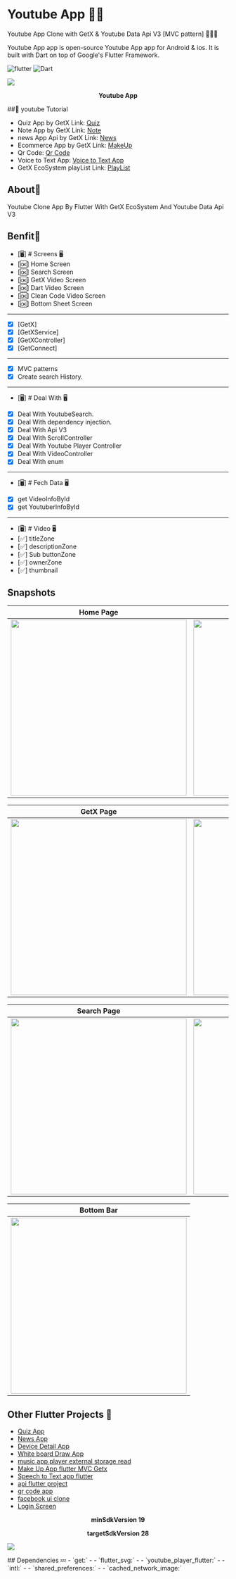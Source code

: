 # Youtube App ✍🏻
Youtube App Clone with GetX & Youtube Data Api V3 [MVC pattern] 👨🏻‍💻

Youtube App app is open-source Youtube App app for Android & ios. It is built with Dart on top of Google's Flutter Framework.


![flutter](https://img.shields.io/badge/Flutter-Framework-green?logo=flutter)
![Dart](https://img.shields.io/badge/Dart-Language-blue?logo=dart)


<p><img src="snapshot/here.png" /></p>
<p align="center"><b>Youtube App</b></p>

##:rocket: youtube Tutorial

- Quiz App by GetX Link: [Quiz](https://www.youtube.com/watch?v=CasRDoWlPcY&t=899s&ab_channel=SecitDevelopers)
- Note App by GetX Link: [Note](https://www.youtube.com/watch?v=ZrDK3fG4PO0&t=198s&ab_channel=SecitDevelopers)
- news App Api by GetX Link: [News](https://www.youtube.com/watch?v=MFjoIT3RJSc&list=PLI36SLicSOmKQMPwPauvWDARjzrlQyLIo&index=21&ab_channel=SecitDevelopers)
- Ecommerce App by GetX Link: [MakeUp](https://www.youtube.com/watch?v=-bwiujixOpU&list=PLI36SLicSOmKQMPwPauvWDARjzrlQyLIo&index=3&ab_channel=SecitDevelopers)
- Qr Code: [Qr Code](https://www.youtube.com/watch?v=-QCrf5EytSc&list=PLI36SLicSOmLSQCD1Ccw7gazmeBlcAsAj&ab_channel=SecitDevelopers)
- Voice to Text App: [Voice to Text App](https://www.youtube.com/watch?v=dpdnvSI0Dn8&list=PLI36SLicSOmLSQCD1Ccw7gazmeBlcAsAj&index=2&ab_channel=SecitDevelopers)
- GetX EcoSystem playList Link: [PlayList](https://www.youtube.com/watch?v=8Jy4dtQOZMQ&list=PLI36SLicSOmKQMPwPauvWDARjzrlQyLIo&index=1)




## About🤠

Youtube Clone App By Flutter With GetX EcoSystem And Youtube Data Api V3



## Benfit👻
- [🖥] # Screens 🖥
- [🆗] Home Screen
- [🆗] Search Screen
- [🆗] GetX Video Screen
- [🆗] Dart Video Screen
- [🆗] Clean Code Video Screen
- [🆗] Bottom Sheet Screen
--------------------------------
- [x] [GetX]
- [x] [GetXService]
- [x] [GetXController]
- [x] [GetConnect]

--------------------------------
- [x] MVC patterns
- [x] Create search History.
-------------------------------
- [🖥] # Deal With 🖥
- [x] Deal With YoutubeSearch.
- [x] Deal With dependency injection.
- [x] Deal With Api V3
- [x] Deal With ScrollController
- [x] Deal With Youtube Player Controller
- [x] Deal With VideoController
- [x] Deal With enum
------------------------------
- [🖥] # Fech Data 🖥
- [x] get VideoInfoById
- [x] get YoutuberInfoById
--------------------------
- [🖥] # Video 🖥
- [✅] titleZone
- [✅] descriptionZone
- [✅] Sub buttonZone
- [✅] ownerZone
- [✅] thumbnail

## Snapshots


| Home Page | Clean code Page|
|------|-------|
|<img src="snapshot/all.jpg" width="400">|<img src="snapshot/clean.jpg" width="400">|

| GetX Page | Dart Page|
|------|-------|
|<img src="snapshot/getx.jpg" width="400">|<img src="snapshot/dart.jpg" width="400">|

| Search Page | Screen Search |
|------|-------|
|<img src="snapshot/search.jpg" width="400">|<img src="snapshot/screensearch.jpg" width="400">|

| Bottom Bar
|------
|<img src="snapshot/bttm.jpg" width="400">




## Other Flutter Projects 🔐
- [Quiz App](https://github.com/itsherifAhmed/Quiz-app)
- [News App](https://github.com/itsherifAhmed/NewsApp)
- [Device Detail App](https://github.com/itsherifAhmed/device-detail-app)
- [White board Draw App](https://github.com/itsherifAhmed/draw-app)
- [music app player external storage read](https://github.com/itsherifAhmed/Music-Player-Read-external-Storage-Flutter-app)
- [Make Up App flutter MVC Getx](https://github.com/itsherifAhmed/MakeUp-App)
- [Speech to Text app flutter](https://github.com/itsherifAhmed/Speech-to-text-app)
- [api flutter project](https://github.com/itsherifAhmed/apiFlutter-Project)
- [qr code app](https://github.com/itsherifAhmed/qr-barcode)
- [facebook ui clone](https://github.com/itsherifAhmed/facebook-ui-clone)
- [Login Screen](https://github.com/itsherifAhmed/login-screen)

 <p align="center"><b>minSdkVersion 19</b></p>
 <p align="center"><b>targetSdkVersion 28</b></p>
 <p><img src="snapshot/GetX_Structure.png" /></p>
## Dependencies 💤
 -  `get:`
 -  
 -  `flutter_svg:`
 -  
 -  `youtube_player_flutter:`
 -  
 -  `intl:`
 -  
 -  `shared_preferences:`
 -  
 -  `cached_network_image:`







